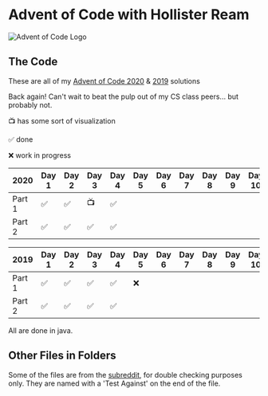 # Advent of Code with Hollister Ream

![Advent of Code Logo](https://raw.githubusercontent.com/Hollikill/AdventOfCode2019/master/Images/Icon.png)

## The Code

These are all of my [Advent of Code 2020](https://adventofcode.com/2020 "Advent of Code 2020") & [2019](https://adventofcode.com/2019 "Advent of Code 2019") solutions

Back again! Can't wait to beat the pulp out of my CS class peers... but probably not.

📺 has some sort of visualization

✅ done

❌ work in progress

| 2020   | Day 1 | Day 2 | Day 3 | Day 4 | Day 5 | Day 6 | Day 7 | Day 8 | Day 9 | Day 10 | Day 11 | Day 12 | Day 13 | Day 14 | Day 15 | Day 16 | Day 17 | Day 18 | Day 19 | Day 20 | Day 21 | Day 22 | Day 23 | Day 24 | Day 25 |
| ------ | ----- | ----- | ----- | ----- | ----- | ----- | ----- | ----- | ----- | ------ | ------ | ------ | ------ | ------ | ------ | ------ | ------ | ------ | ------ | ------ | ------ | ------ | ------ | ------ | ------ |
| Part 1 | ✅     | ✅     | 📺     | ✅     |       |       |       |       |       |        |        |        |        |        |        |        |        |        |        |        |        |        |        |        |        |
| Part 2 | ✅     | ✅     | ✅     | ✅     |       |       |       |       |       |        |        |        |        |        |        |        |        |        |        |        |        |        |        |        |        |

| 2019   | Day 1 | Day 2 | Day 3 | Day 4 | Day 5 | Day 6 | Day 7 | Day 8 | Day 9 | Day 10 | Day 11 | Day 12 | Day 13 | Day 14 | Day 15 | Day 16 | Day 17 | Day 18 | Day 19 | Day 20 | Day 21 | Day 22 | Day 23 | Day 24 | Day 25 |
| ------ | ----- | ----- | ----- | ----- | ----- | ----- | ----- | ----- | ----- | ------ | ------ | ------ | ------ | ------ | ------ | ------ | ------ | ------ | ------ | ------ | ------ | ------ | ------ | ------ | ------ |
| Part 1 | ✅     | ✅     | ✅     | ✅     | ❌     |       |       |       |       |        |        |        |        |        |        |        |        |        |        |        |        |        |        |        |        |
| Part 2 | ✅     | ✅     | ✅     | ✅     |       |       |       |       |       |        |        |        |        |        |        |        |        |        |        |        |        |        |        |        |        |

All are done in java.

## Other Files in Folders

Some of the files are from the [subreddit](https://www.reddit.com/r/adventofcode/ "r/adventofcode"), for double checking purposes only. They are named with a 'Test Against' on the end of the file.
